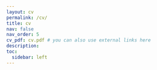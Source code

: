 ```yaml
---
layout: cv
permalink: /cv/
title: cv
nav: false
nav_order: 5
cv_pdf: cv.pdf # you can also use external links here
description:
toc:
  sidebar: left
---
```

